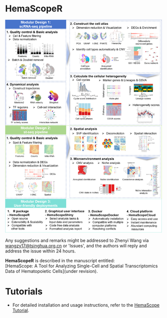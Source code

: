 # HemaScopeR 
![Fig. 1](https://github.com/ZhenyiWangTHU/HemaScopeR/blob/main/Figure1.png)

Any suggestions and remarks might be addressed to Zhenyi Wang via wangzy17@tsinghua.org.cn or 'Issues', and the authors will reply and address the issue within 24 hours.

**HemaScopeR** is described in the manuscript entitled:  
[HemaScope: A Tool for Analyzing Single-Cell and Spatial Transcriptomics Data of Hematopoietic Cells](under revision).

# Tutorials
* For detailed installation and usage instructions, refer to the [HemaScope Tutorial](https://zhenyiwangthu.github.io/HemaScope_Tutorial/).
